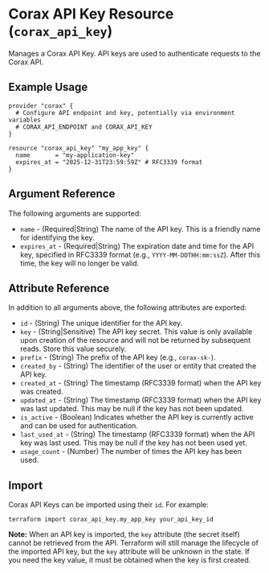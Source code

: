 # Corax API Key Resource (`corax_api_key`)

Manages a Corax API Key. API keys are used to authenticate requests to the Corax API.

## Example Usage

```hcl
provider "corax" {
  # Configure API endpoint and key, potentially via environment variables
  # CORAX_API_ENDPOINT and CORAX_API_KEY
}

resource "corax_api_key" "my_app_key" {
  name       = "my-application-key"
  expires_at = "2025-12-31T23:59:59Z" # RFC3339 format
}
```

## Argument Reference

The following arguments are supported:

- `name` - (Required|String) The name of the API key. This is a friendly name for identifying the key.
- `expires_at` - (Required|String) The expiration date and time for the API key, specified in RFC3339 format (e.g., `YYYY-MM-DDTHH:mm:ssZ`). After this time, the key will no longer be valid.

## Attribute Reference

In addition to all arguments above, the following attributes are exported:

- `id` - (String) The unique identifier for the API key.
- `key` - (String|Sensitive) The API key secret. This value is only available upon creation of the resource and will not be returned by subsequent reads. Store this value securely.
- `prefix` - (String) The prefix of the API key (e.g., `corax-sk-`).
- `created_by` - (String) The identifier of the user or entity that created the API key.
- `created_at` - (String) The timestamp (RFC3339 format) when the API key was created.
- `updated_at` - (String) The timestamp (RFC3339 format) when the API key was last updated. This may be null if the key has not been updated.
- `is_active` - (Boolean) Indicates whether the API key is currently active and can be used for authentication.
- `last_used_at` - (String) The timestamp (RFC3339 format) when the API key was last used. This may be null if the key has not been used yet.
- `usage_count` - (Number) The number of times the API key has been used.

## Import

Corax API Keys can be imported using their `id`. For example:

```shell
terraform import corax_api_key.my_app_key your_api_key_id
```

**Note:** When an API key is imported, the `key` attribute (the secret itself) cannot be retrieved from the API. Terraform will still manage the lifecycle of the imported API key, but the `key` attribute will be unknown in the state. If you need the key value, it must be obtained when the key is first created.

